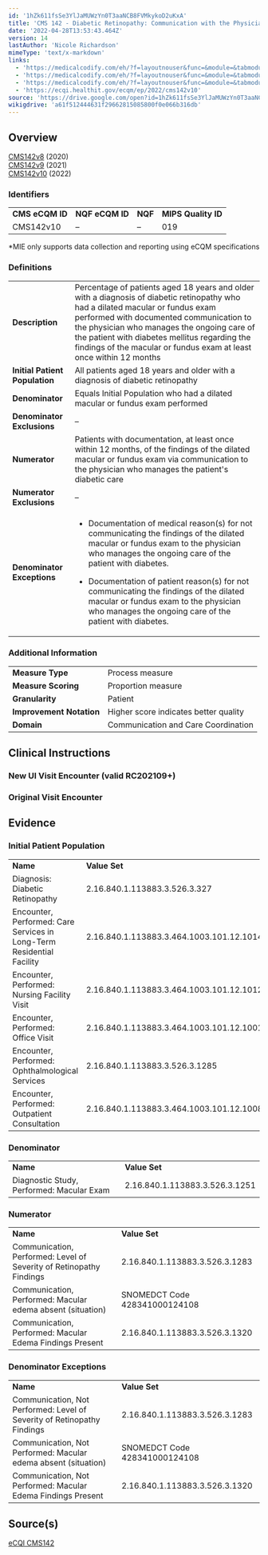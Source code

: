 ```yaml
---
id: '1hZk611fsSe3YlJaMUWzYn0T3aaNCB8FVMkykoD2uKxA'
title: 'CMS 142 - Diabetic Retinopathy: Communication with the Physician Managing Ongoing Diabetes Care'
date: '2022-04-28T13:53:43.464Z'
version: 14
lastAuthor: 'Nicole Richardson'
mimeType: 'text/x-markdown'
links:
  - 'https://medicalcodify.com/eh/?f=layoutnouser&func=&module=&tabmodule=&name=RXDBmain&showresult=CMS142v8&showresulttype=Measure'
  - 'https://medicalcodify.com/eh/?f=layoutnouser&func=&module=&tabmodule=&name=RXDBmain&showresult=CMS142v9&showresulttype=Measure'
  - 'https://medicalcodify.com/eh/?f=layoutnouser&func=&module=&tabmodule=&name=RXDBmain&showresult=CMS142v10&showresulttype=Measure'
  - 'https://ecqi.healthit.gov/ecqm/ep/2022/cms142v10'
source: 'https://drive.google.com/open?id=1hZk611fsSe3YlJaMUWzYn0T3aaNCB8FVMkykoD2uKxA'
wikigdrive: 'a61f512444631f29662815085800f0e066b316db'
---
```

## Overview  
  
[CMS142v8](https://medicalcodify.com/eh/?f=layoutnouser&func=&module=&tabmodule=&name=RXDBmain&showresult=CMS142v8&showresulttype=Measure) (2020)  
[CMS142v9](https://medicalcodify.com/eh/?f=layoutnouser&func=&module=&tabmodule=&name=RXDBmain&showresult=CMS142v9&showresulttype=Measure) (2021)  
[CMS142v10](https://medicalcodify.com/eh/?f=layoutnouser&func=&module=&tabmodule=&name=RXDBmain&showresult=CMS142v10&showresulttype=Measure) (2022)
  
### Identifiers  


<table>
<tr>
<td><strong>CMS eCQM ID</strong></td>
<td><strong>NQF eCQM ID</strong></td>
<td><strong>NQF</strong></td>
<td><strong>MIPS Quality ID</strong></td>
</tr>
<tr>
<td>CMS142v10</td>
<td>–</td>
<td>–</td>
<td>019</td>
</tr>

</table>
*MIE only supports data collection and reporting using eCQM specifications
  
### Definitions  


<table>
<tr>
<td><strong>Description</strong></td>
<td>Percentage of patients aged 18 years and older with a diagnosis of diabetic retinopathy who had a dilated macular or fundus exam performed with documented communication to the physician who manages the ongoing care of the patient with diabetes mellitus regarding the findings of the macular or fundus exam at least once within 12 months</td>
</tr>
<tr>
<td><strong>Initial Patient Population</strong></td>
<td>All patients aged 18 years and older with a diagnosis of diabetic retinopathy</td>
</tr>
<tr>
<td><strong>Denominator</strong></td>
<td>Equals Initial Population who had a dilated macular or fundus exam performed</td>
</tr>
<tr>
<td><strong>Denominator Exclusions</strong></td>
<td>–</td>
</tr>
<tr>
<td><strong>Numerator</strong></td>
<td>Patients with documentation, at least once within 12 months, of the findings of the dilated macular or fundus exam via communication to the physician who manages the patient's diabetic care</td>
</tr>
<tr>
<td><strong>Numerator Exclusions</strong></td>
<td>–</td>
</tr>
<tr>
<td><strong>Denominator Exceptions</strong></td>
<td><ul><li><p>Documentation of medical reason(s) for not communicating the findings of the dilated macular or fundus exam to the physician who manages the ongoing care of the patient with diabetes.</p></li><li><p>Documentation of patient reason(s) for not communicating the findings of the dilated macular or fundus exam to the physician who manages the ongoing care of the patient with diabetes.</p></li></ul></td>
</tr>

</table>

  
### Additional Information  


<table>
<tr>
<td><strong>Measure Type</strong></td>
<td>Process measure</td>
</tr>
<tr>
<td><strong>Measure Scoring</strong></td>
<td>Proportion measure</td>
</tr>
<tr>
<td><strong>Granularity</strong></td>
<td>Patient</td>
</tr>
<tr>
<td><strong>Improvement Notation</strong></td>
<td>Higher score indicates better quality</td>
</tr>
<tr>
<td><strong>Domain</strong></td>
<td>Communication and Care Coordination</td>
</tr>

</table>


  
## Clinical Instructions  

  
### New UI Visit Encounter (valid RC202109+)  


  
### Original Visit Encounter  


  
## Evidence  

  
### Initial Patient Population  


<table>
<tr>
<td><strong>Name</strong></td>
<td><strong>Value Set</strong></td>
</tr>
<tr>
<td>Diagnosis: Diabetic Retinopathy</td>
<td>2.16.840.1.113883.3.526.3.327</td>
</tr>
<tr>
<td>Encounter, Performed: Care Services in Long-Term Residential Facility</td>
<td>2.16.840.1.113883.3.464.1003.101.12.1014</td>
</tr>
<tr>
<td>Encounter, Performed: Nursing Facility Visit</td>
<td>2.16.840.1.113883.3.464.1003.101.12.1012</td>
</tr>
<tr>
<td>Encounter, Performed: Office Visit</td>
<td>2.16.840.1.113883.3.464.1003.101.12.1001</td>
</tr>
<tr>
<td>Encounter, Performed: Ophthalmological Services</td>
<td>2.16.840.1.113883.3.526.3.1285</td>
</tr>
<tr>
<td>Encounter, Performed: Outpatient Consultation</td>
<td>2.16.840.1.113883.3.464.1003.101.12.1008</td>
</tr>

</table>

  
### Denominator  


<table>
<tr>
<td><strong>Name</strong></td>
<td><strong>Value Set</strong></td>
</tr>
<tr>
<td>Diagnostic Study, Performed: Macular Exam</td>
<td>2.16.840.1.113883.3.526.3.1251</td>
</tr>

</table>

  
### Numerator  


<table>
<tr>
<td><strong>Name</strong></td>
<td><strong>Value Set</strong></td>
</tr>
<tr>
<td>Communication, Performed: Level of Severity of Retinopathy Findings</td>
<td>2.16.840.1.113883.3.526.3.1283</td>
</tr>
<tr>
<td>Communication, Performed: Macular edema absent (situation)</td>
<td>SNOMEDCT Code 428341000124108</td>
</tr>
<tr>
<td>Communication, Performed: Macular Edema Findings Present</td>
<td>2.16.840.1.113883.3.526.3.1320</td>
</tr>

</table>

  
### Denominator Exceptions  


<table>
<tr>
<td><strong>Name</strong></td>
<td><strong>Value Set</strong></td>
</tr>
<tr>
<td>Communication, Not Performed: Level of Severity of Retinopathy Findings</td>
<td>2.16.840.1.113883.3.526.3.1283</td>
</tr>
<tr>
<td>Communication, Not Performed: Macular edema absent (situation)</td>
<td>SNOMEDCT Code 428341000124108</td>
</tr>
<tr>
<td>Communication, Not Performed: Macular Edema Findings Present</td>
<td>2.16.840.1.113883.3.526.3.1320</td>
</tr>

</table>

  
## Source(s)  
  
[eCQI CMS142](https://ecqi.healthit.gov/ecqm/ep/2022/cms142v10)
